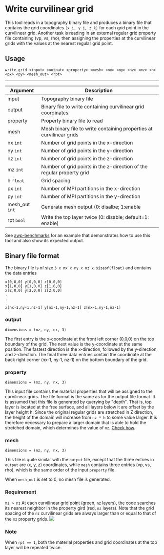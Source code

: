# Write curvilinear grid

This tool reads in a topography binary file and produces a binary file that
contains the grid coordinates `(x_i, y_j, z_k)` for each grid point in the
curvilinear grid. 
Another task is reading in an external regular grid property file containing 
(vp, vs, rho), then assigning the properties at the curvilinear grids 
with the values at the nearest regular grid point.

## Usage

```
write_grid <input> <output> <property> <mesh> <nx> <ny> <nz> <mz> <h> <px> <py> <mesh_out> <rpt>
```
---------------------------------------------------------------
|  Argument       |  Description                                  |
|-----------------|-----------------------------------------------|
| input           |   Topography binary file                      |
| output          |   Binary file to write containing curvilinear grid coordinates           |
| property        |   Property binary file to read                |
| mesh            |   Mesh binary file to write containing properties at curvilinear grids   | 
| nx `int`        |   Number of grid points in the x-direction    |
| ny `int`        |   Number of grid points in the y-direction    |
| nz `int`        |   Number of grid points in the z-direction    |
| mz `int`        |   Number of grid points in the z-direction of the regular property grid  |
| h `float`       |   Grid spacing                                |
| px `int`        |   Number of MPI partitions in the x-direction |
| py `int`        |   Number of MPI partitions in the y-direction |
| mesh_out `int`  |   Generate mesh output (0: disalbe; 1:enable  |
| rpt `bool`      |   Write the top layer twice (0: disable; default=1: enable)            |

See
[awp-benchmarks](https://github.com/SCECcode/awp-benchmarks/tree/master/tests/topography/write_grid)
for an example that demonstrates how to use this tool and also show its expected
output.

## Binary file format


The binary file is of size `3 x nx x ny x nz x sizeof(float)` and contains the
data entries

```
x[0,0,0] y[0,0,0] z[0,0,0] 
x[1,0,0] y[1,0,0] z[1,0,0] 
x[2,0,0] y[2,0,0] z[2,0,0] 
.
.
.
x[nx-1,ny-1,nz-1] y[nx-1,ny-1,nz-1] z[nx-1,ny-1,nz-1] 
```

### output
`dimensions = (nz, ny, nx, 3)`

The first entry is the x-coordinate at the front left corner (0,0,0) on the top
boundary of the grid. The next value is the y-coordinate at the same position.
The fastest direction is the x-direction, followed by the y-direction, and
z-direction. The final three data entries contain the coordinate at the back
right corner (nx-1, ny-1, nz-1) on the bottom boundary of the grid.

### property
`dimensions = (mz, ny, nx, 3)`

This input file contains the material properties that will be assigned to the 
curvilinear grids. The file format is the same as for the output file format. 
It is assumed that this file is generated by querying by "depth". That is,
top layer is located at the free surface, and all layers below it are offset 
by the layer height h. Since the original regular grids are stretched in Z 
direction, the height of the domain will increase from `nz * h` to some value 
larger. It is therefore necessary to prepare a larger domain that is able to 
hold the stretched domain, which determines the value of `mz`.
[Check how](#requirement).

### mesh
`dimensions = (nz, ny, nx, 3)`

This file is quite similar with the `output` file, except that the three entries 
in `output` are (x, y, z) coordinates, while `mesh` contains three entries 
(vp, vs, rho), which is the same order of the input `property` file.

When `mesh_out` is set to 0, no mesh file is generated.
### Requirement
`mz > nz`
At each curvilinear grid point (green, `nz` layers), the code searches its nearest
neighbor in the property gird (red, `mz` layers). Note that the grid spacing of the
`nz` curvilinear grids are always larger than or equal to that of the `mz` property
grids.
![](https://i.loli.net/2019/11/06/3XvYondONmFSIzH.png)

### Note
When `rpt == 1`, both the material properties and grid coordinates at the top layer
will be repeated twice.

